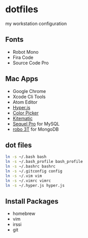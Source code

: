 # dotfiles

my workstation configuration

## Fonts

- Robot Mono
- Fira Code
- Source Code Pro

## Mac Apps

+ Google Chrome
+ Xcode Cli Tools
+ Atom Editor
+ [Hyper.js](https://hyper.is)
+ [Color Picker](https://itunes.apple.com/us/app/color-picker/id641027709?l=en&mt=12)
+ [Kitematic](https://kitematic.com/)
+ [Sequel Pro](https://www.sequelpro.com/) for MySQL
+ [robo 3T](https://robomongo.org/) for MongoDB

## dot files

```bash
ln -s ~/.bash bash
ln -s ~/.bash_profile bash_profile
ln -s ~/.bashrc bashrc
ln -s ~/.gitconfig config
ln -s ~/.vim vim
ln -s ~/.vimrc vimrc
ln -s ~/.hyper.js hyper.js
```

## Install Packages 

+ homebrew
+ vim
+ irssi
+ git
